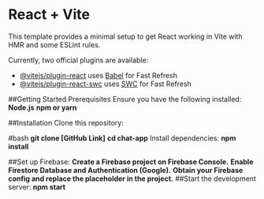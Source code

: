 # React + Vite

This template provides a minimal setup to get React working in Vite with HMR and some ESLint rules.

Currently, two official plugins are available:

- [@vitejs/plugin-react](https://github.com/vitejs/vite-plugin-react/blob/main/packages/plugin-react/README.md) uses [Babel](https://babeljs.io/) for Fast Refresh
- [@vitejs/plugin-react-swc](https://github.com/vitejs/vite-plugin-react-swc) uses [SWC](https://swc.rs/) for Fast Refresh


##Getting Started
Prerequisites
Ensure you have the following installed:
**Node.js**
**npm or yarn**

##Installation
Clone this repository:

#bash
**git clone [GitHub Link]**
**cd chat-app**
Install dependencies:
**npm install** 

##Set up Firebase:
**Create a Firebase project on Firebase Console.**
**Enable Firestore Database and Authentication (Google).**
**Obtain your Firebase config and replace the placeholder in the project.**
##Start the development server:
**npm start**  